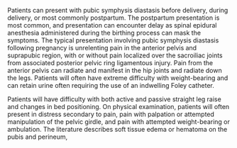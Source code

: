 Patients can present with pubic symphysis diastasis before delivery, during delivery, or most commonly postpartum. The postpartum presentation is most common, and presentation can encounter delay as spinal epidural anesthesia administered during the birthing process can mask the symptoms. The typical presentation involving pubic symphysis diastasis following pregnancy is unrelenting pain in the anterior pelvis and suprapubic region, with or without pain localized over the sacroiliac joints from associated posterior pelvic ring ligamentous injury. Pain from the anterior pelvis can radiate and manifest in the hip joints and radiate down the legs. Patients will often have extreme difficulty with weight-bearing and can retain urine often requiring the use of an indwelling Foley catheter.

Patients will have difficulty with both active and passive straight leg raise and changes in bed positioning. On physical examination, patients will often present in distress secondary to pain, pain with palpation or attempted manipulation of the pelvic girdle, and pain with attempted weight-bearing or ambulation. The literature describes soft tissue edema or hematoma on the pubis and perineum,